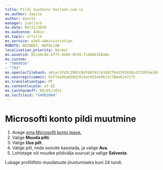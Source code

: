 ```yaml
---
title: Pildi muutmine Outlook.com-is
ms.author: daeite
author: daeite
manager: joallard
ms.date: 04/21/2020
ms.audience: Admin
ms.topic: article
ms.service: o365-administration
ROBOTS: NOINDEX, NOFOLLOW
localization_priority: Normal
ms.assetid: 81ce6c8b-6f73-4489-9539-f14680168a8e
ms.custom:
- "8000036"
- "793"
ms.openlocfilehash: a9cec3fd3c2902c8dfd6742c63d02f0a5591838cd253054e18052cf67648ec1b
ms.sourcegitcommit: b5f7da89a650d2915dc652449623c78be6247175
ms.translationtype: MT
ms.contentlocale: et-EE
ms.lasthandoff: 08/05/2021
ms.locfileid: "54063984"
---
```

# <a name="change-your-microsoft-account-picture"></a>Microsofti konto pildi muutmine

1. Avage [oma Microsofti konto teave.](https://go.microsoft.com/fwlink/p/?linkid=860841)
2. Valige **Muuda pilti**.
3. Valige **Uus pilt**.
4. Valige pilt, mida soovite kasutada, ja valige **Ava**.
5. Lohistage või muutke pildivälja suurust ja valige **Salvesta**.

Lubage profiilifoto muudatuste jõustumiseks kuni 24 tundi.